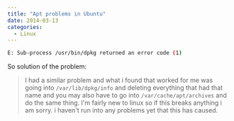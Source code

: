 ```yaml
---
title: "Apt problems in Ubuntu"
date: 2014-03-13
categories:
  - Linux
---
```


```bash
E: Sub-process /usr/bin/dpkg returned an error code (1)
```

So solution of the problem:

> I had a similar problem and what i found that worked for me was going into `/var/lib/dpkg/info` and deleting everything that had that name and you may also have to go into `/var/cache/apt/archives` and do the same thing. I'm fairly new to linux so if this breaks anything i am sorry. i haven't run into any problems yet that this has caused.
